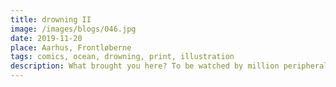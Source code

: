 ```yaml
---
title: drowning II
image: /images/blogs/046.jpg
date: 2019-11-20
place: Aarhus, Frontløberne
tags: comics, ocean, drowning, print, illustration
description: What brought you here? To be watched by million peripheral vissions. Event In the darkest corners of the room // cannot be unseed
---
```

